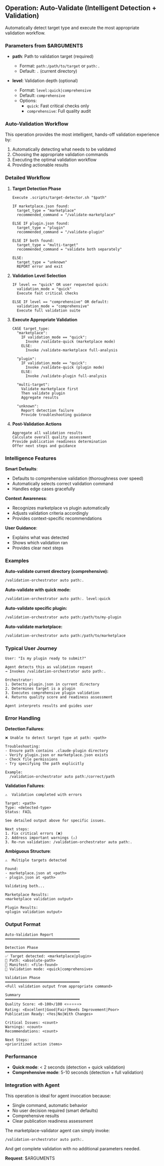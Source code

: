 ## Operation: Auto-Validate (Intelligent Detection + Validation)

Automatically detect target type and execute the most appropriate validation workflow.

### Parameters from $ARGUMENTS

- **path**: Path to validation target (required)
  - Format: `path:/path/to/target` or `path:.`
  - Default: `.` (current directory)

- **level**: Validation depth (optional)
  - Format: `level:quick|comprehensive`
  - Default: `comprehensive`
  - Options:
    - `quick`: Fast critical checks only
    - `comprehensive`: Full quality audit

### Auto-Validation Workflow

This operation provides the most intelligent, hands-off validation experience by:
1. Automatically detecting what needs to be validated
2. Choosing the appropriate validation commands
3. Executing the optimal validation workflow
4. Providing actionable results

### Detailed Workflow

1. **Target Detection Phase**
   ```
   Execute .scripts/target-detector.sh "$path"

   IF marketplace.json found:
     target_type = "marketplace"
     recommended_command = "/validate-marketplace"

   ELSE IF plugin.json found:
     target_type = "plugin"
     recommended_command = "/validate-plugin"

   ELSE IF both found:
     target_type = "multi-target"
     recommended_command = "validate both separately"

   ELSE:
     target_type = "unknown"
     REPORT error and exit
   ```

2. **Validation Level Selection**
   ```
   IF level == "quick" OR user requested quick:
     validation_mode = "quick"
     Execute fast critical checks

   ELSE IF level == "comprehensive" OR default:
     validation_mode = "comprehensive"
     Execute full validation suite
   ```

3. **Execute Appropriate Validation**
   ```
   CASE target_type:
     "marketplace":
       IF validation_mode == "quick":
         Invoke /validate-quick (marketplace mode)
       ELSE:
         Invoke /validate-marketplace full-analysis

     "plugin":
       IF validation_mode == "quick":
         Invoke /validate-quick (plugin mode)
       ELSE:
         Invoke /validate-plugin full-analysis

     "multi-target":
       Validate marketplace first
       Then validate plugin
       Aggregate results

     "unknown":
       Report detection failure
       Provide troubleshooting guidance
   ```

4. **Post-Validation Actions**
   ```
   Aggregate all validation results
   Calculate overall quality assessment
   Provide publication readiness determination
   Offer next steps and guidance
   ```

### Intelligence Features

**Smart Defaults**:
- Defaults to comprehensive validation (thoroughness over speed)
- Automatically selects correct validation command
- Handles edge cases gracefully

**Context Awareness**:
- Recognizes marketplace vs plugin automatically
- Adjusts validation criteria accordingly
- Provides context-specific recommendations

**User Guidance**:
- Explains what was detected
- Shows which validation ran
- Provides clear next steps

### Examples

**Auto-validate current directory (comprehensive):**
```bash
/validation-orchestrator auto path:.
```

**Auto-validate with quick mode:**
```bash
/validation-orchestrator auto path:. level:quick
```

**Auto-validate specific plugin:**
```bash
/validation-orchestrator auto path:/path/to/my-plugin
```

**Auto-validate marketplace:**
```bash
/validation-orchestrator auto path:/path/to/marketplace
```

### Typical User Journey

```
User: "Is my plugin ready to submit?"

Agent detects this as validation request
→ Invokes /validation-orchestrator auto path:.

Orchestrator:
1. Detects plugin.json in current directory
2. Determines target is a plugin
3. Executes comprehensive plugin validation
4. Returns quality score and readiness assessment

Agent interprets results and guides user
```

### Error Handling

**Detection Failures**:
```
❌ Unable to detect target type at path: <path>

Troubleshooting:
- Ensure path contains .claude-plugin directory
- Verify plugin.json or marketplace.json exists
- Check file permissions
- Try specifying the path explicitly

Example:
  /validation-orchestrator auto path:/correct/path
```

**Validation Failures**:
```
⚠️  Validation completed with errors

Target: <path>
Type: <detected-type>
Status: FAIL

See detailed output above for specific issues.

Next steps:
1. Fix critical errors (❌)
2. Address important warnings (⚠️)
3. Re-run validation: /validation-orchestrator auto path:.
```

**Ambiguous Structure**:
```
⚠️  Multiple targets detected

Found:
- marketplace.json at <path>
- plugin.json at <path>

Validating both...

Marketplace Results:
<marketplace validation output>

Plugin Results:
<plugin validation output>
```

### Output Format

```
Auto-Validation Report
━━━━━━━━━━━━━━━━━━━━━━━━━━━━━━━━━━

Detection Phase
━━━━━━━━━━━━━━━━━━━━━━━━━━━━━━━━━━
✅ Target detected: <marketplace|plugin>
📁 Path: <absolute-path>
📄 Manifest: <file-found>
🎯 Validation mode: <quick|comprehensive>

Validation Phase
━━━━━━━━━━━━━━━━━━━━━━━━━━━━━━━━━━
<Full validation output from appropriate command>

Summary
━━━━━━━━━━━━━━━━━━━━━━━━━━━━━━━━━━
Quality Score: <0-100>/100 <⭐⭐⭐⭐⭐>
Rating: <Excellent|Good|Fair|Needs Improvement|Poor>
Publication Ready: <Yes|No|With Changes>

Critical Issues: <count>
Warnings: <count>
Recommendations: <count>

Next Steps:
<prioritized action items>
```

### Performance

- **Quick mode**: < 2 seconds (detection + quick validation)
- **Comprehensive mode**: 5-10 seconds (detection + full validation)

### Integration with Agent

This operation is ideal for agent invocation because:
- Single command, automatic behavior
- No user decision required (smart defaults)
- Comprehensive results
- Clear publication readiness assessment

The marketplace-validator agent can simply invoke:
```
/validation-orchestrator auto path:.
```

And get complete validation with no additional parameters needed.

**Request**: $ARGUMENTS
